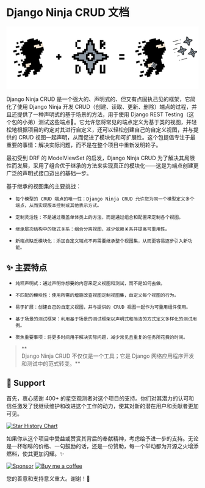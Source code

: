 Django Ninja CRUD 文档
=======================

![Django Ninja CRUD](https://raw.githubusercontent.com/hbakri/django-ninja-crud/main/docs/assets/images/django-ninja-crud-cover.png)


Django Ninja CRUD 是一个强大的、声明式的、但又有点固执己见的框架，它简化了使用 Django Ninja 开发 CRUD（创建、读取、更新、删除）端点的过程，并且还提供了一种声明式的基于场景的方法，用于使用 Django REST Testing（这个包的小弟）测试这些端点🐣。它允许您将常见的端点定义为基于类的视图，并轻松地根据项目的约定对其进行自定义，还可以轻松创建自己的自定义视图，并与提供的 CRUD 视图一起声明，从而促进了模块化和可扩展性。这个包提倡专注于最重要的事情：解决实际问题，而不是在整个项目中重新发明轮子。


最初受到 DRF 的 ModelViewSet 的启发，Django Ninja CRUD 为了解决其局限性而发展，采用了组合优于继承的方法来实现真正的模块化——这是为端点创建更广泛的声明式接口迈出的基础一步。


基于继承的视图集的主要挑战：

*     每个模型的 CRUD 端点的唯一性：Django Ninja CRUD 允许您为同一个模型定义多个端点，从而实现版本控制或其他表示方式。
*     定制灵活性：不是通过覆盖单体类上的方法，而是通过组合和配置来定制各个视图。
*     继承层次结构中的隐式关系：组合分离视图，减少依赖关系并提高可重用性。
*     新端点缺乏模块化：添加自定义端点不再需要继承整个视图集，从而更容易逐步引入新功能。

✨ 主要特点
-------

*     纯粹声明式：通过声明你想要的内容来定义视图和测试，而不是如何去做。
*     不匹配的模块性：使用所需的增删改查视图定制视图集，自定义每个视图的行为。
*     易于扩展：创建自己的自定义视图，并与提供的 CRUD 视图一起作为可重用组件使用。
*     基于场景的测试框架：利用基于场景的测试框架以声明式和简洁的方式定义多样化的测试用例。
*     聚焦重要事项：将更多时间用于解决实际问题，减少常见且重复的任务所花费的时间。

> **  
> Django Ninja CRUD 不仅仅是一个工具；它是 Django 网络应用程序开发和测试中的范式转变。**

🫶 Support
----------


首先，衷心感谢 400+ 的星空观测者对这个项目的支持。你们对其潜力的认可和信任激发了我继续维护和改进这个工作的动力，使其对新的潜在用户和贡献者更加可见。

[![Star History Chart](https://api.star-history.com/svg?repos=hbakri/django-ninja-crud&type=Date)](https://star-history.com/#hbakri/django-ninja-crud&Date)


如果你从这个项目中受益或赞赏其背后的奉献精神，考虑给予进一步的支持。无论是一杯咖啡的价格、一句鼓励的话，还是一份赞助，每一个举动都为开源之火增添燃料，使其更加闪耀。✨

[![Sponsor](https://img.shields.io/badge/sponsor-donate-pink?logo=github-sponsors&logoColor=white)](https://github.com/sponsors/hbakri) [![Buy me a coffee](https://img.shields.io/badge/buy_me_a_coffee-donate-pink?logo=buy-me-a-coffee&logoColor=white)](https://www.buymeacoffee.com/hbakri)


您的善意和支持意义重大。谢谢！🙏
